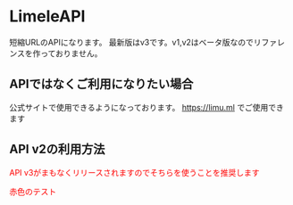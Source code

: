 # LimeleAPI
短縮URLのAPIになります。
最新版はv3です。v1,v2はベータ版なのでリファレンスを作っておりません。
## APIではなくご利用になりたい場合
公式サイトで使用できるようになっております。
https://limu.ml でご使用できます
## API v2の利用方法
<font color="red">API v3がまもなくリリースされますのでそちらを使うことを推奨します</font>

<font color="red">赤色のテスト</font>
